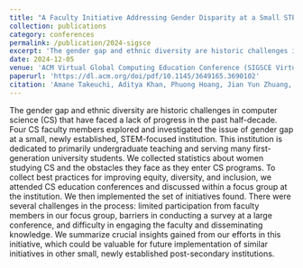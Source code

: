 ```yaml
---
title: "A Faculty Initiative Addressing Gender Disparity at a Small STEM-Focused University: A Case Study"
collection: publications
category: conferences
permalink: /publication/2024-sigsce
excerpt: 'The gender gap and ethnic diversity are historic challenges in computer science (CS) that have faced a lack of progress in the past half-decade. Four CS faculty members explored and investigated the issue of gender gap at a small, newly established, STEM-focused institution. This institution is dedicated to primarily undergraduate teaching and serving many first-generation university students. We collected statistics about women studying CS and the obstacles they face as they enter CS programs. To collect best practices for improving equity, diversity, and inclusion, we attended CS education conferences and discussed within a focus group at the institution. We then implemented the set of initiatives found. There were several challenges in the process: limited participation from faculty members in our focus group, barriers in conducting a survey at a large conference, and difficulty in engaging the faculty and disseminating knowledge. We summarize crucial insights gained from our efforts in this initiative, which could be valuable for future implementation of similar initiatives in other small, newly established post-secondary institutions.'
date: 2024-12-05
venue: 'ACM Virtual Global Computing Education Conference (SIGSCE Virtual) 2024'
paperurl: 'https://dl.acm.org/doi/pdf/10.1145/3649165.3690102'
citation: 'Amane Takeuchi, Aditya Khan, Phuong Hoang, Jian Yun Zhuang, Mariana Shimabukuro, Randy J. Fortier, Michael Miljanovic, and En-Shiun Annie Lee. 2024. A Faculty Initiative Addressing Gender Disparity at a Small STEM-Focused University: A Case Study. In Proceedings of the 2024 on ACM Virtual Global Computing Education Conference V. 1 (SIGCSE Virtual 2024). Association for Computing Machinery, New York, NY, USA, 200–206. https://doi.org/10.1145/3649165.3690102'
---
```


The gender gap and ethnic diversity are historic challenges in computer science (CS) that have faced a lack of progress in the past half-decade. Four CS faculty members explored and investigated the issue of gender gap at a small, newly established, STEM-focused institution. This institution is dedicated to primarily undergraduate teaching and serving many first-generation university students. We collected statistics about women studying CS and the obstacles they face as they enter CS programs. To collect best practices for improving equity, diversity, and inclusion, we attended CS education conferences and discussed within a focus group at the institution. We then implemented the set of initiatives found. There were several challenges in the process: limited participation from faculty members in our focus group, barriers in conducting a survey at a large conference, and difficulty in engaging the faculty and disseminating knowledge. We summarize crucial insights gained from our efforts in this initiative, which could be valuable for future implementation of similar initiatives in other small, newly established post-secondary institutions.